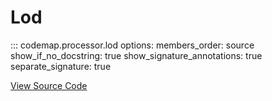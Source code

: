 # Lod

::: codemap.processor.lod
    options:
      members_order: source
      show_if_no_docstring: true
      show_signature_annotations: true
      separate_signature: true

[View Source Code](https://github.com/SarthakMishra/codemap/blob/main/src/codemap/processor/lod.py)

